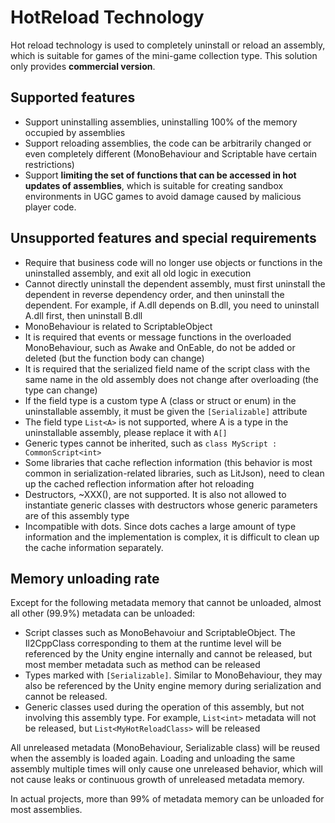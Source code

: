 # HotReload Technology

Hot reload technology is used to completely uninstall or reload an assembly, which is suitable for games of the mini-game collection type. This solution only provides **commercial version**.

## Supported features

- Support uninstalling assemblies, uninstalling 100% of the memory occupied by assemblies
- Support reloading assemblies, the code can be arbitrarily changed or even completely different (MonoBehaviour and Scriptable have certain restrictions)
- Support **limiting the set of functions that can be accessed in hot updates of assemblies**, which is suitable for creating sandbox environments in UGC games to avoid damage caused by malicious player code.

## Unsupported features and special requirements

- Require that business code will no longer use objects or functions in the uninstalled assembly, and exit all old logic in execution
- Cannot directly uninstall the dependent assembly, must first uninstall the dependent in reverse dependency order, and then uninstall the dependent. For example, if A.dll depends on B.dll, you need to uninstall A.dll first, then uninstall B.dll
- MonoBehaviour is related to ScriptableObject
- It is required that events or message functions in the overloaded MonoBehaviour, such as Awake and OnEable, do not be added or deleted (but the function body can change)
- It is required that the serialized field name of the script class with the same name in the old assembly does not change after overloading (the type can change)
- If the field type is a custom type A (class or struct or enum) in the uninstallable assembly, it must be given the `[Serializable]` attribute
- The field type `List<A>` is not supported, where A is a type in the uninstallable assembly, please replace it with `A[]`
- Generic types cannot be inherited, such as `class MyScript : CommonScript<int>`
- Some libraries that cache reflection information (this behavior is most common in serialization-related libraries, such as LitJson), need to clean up the cached reflection information after hot reloading
- Destructors, ~XXX(), are not supported. It is also not allowed to instantiate generic classes with destructors whose generic parameters are of this assembly type
- Incompatible with dots. Since dots caches a large amount of type information and the implementation is complex, it is difficult to clean up the cache information separately.

## Memory unloading rate

Except for the following metadata memory that cannot be unloaded, almost all other (99.9%) metadata can be unloaded:

- Script classes such as MonoBehavoiur and ScriptableObject. The Il2CppClass corresponding to them at the runtime level will be referenced by the Unity engine internally and cannot be released, but most member metadata such as method can be released
- Types marked with `[Serializable]`. Similar to MonoBehaviour, they may also be referenced by the Unity engine memory during serialization and cannot be released.
- Generic classes used during the operation of this assembly, but not involving this assembly type. For example, `List<int>` metadata will not be released, but `List<MyHotReloadClass>` will be released

All unreleased metadata (MonoBehaviour, Serializable class) will be reused when the assembly is loaded again. Loading and unloading the same assembly multiple times will only cause one unreleased behavior, which will not cause leaks or continuous growth of unreleased metadata memory.

In actual projects, more than 99% of metadata memory can be unloaded for most assemblies.